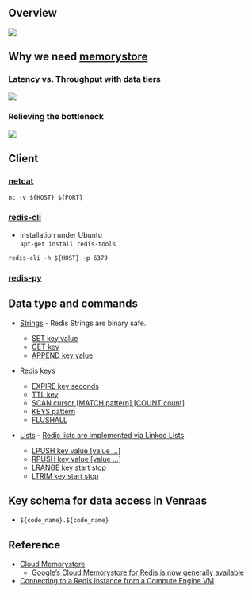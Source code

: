 ## Overview
![](https://drive.google.com/uc?id=1DsmJmeIIVFPmYGvf9rZ6f8xgNY1MitwI)

## Why we need [memorystore](https://cloud.google.com/memorystore/)
### Latency vs. Throughput with data tiers
![](https://drive.google.com/uc?id=1OcIYJ02gqUM2AGCT3mgAGrL63DO0jc-d)

### Relieving the bottleneck 
![](https://drive.google.com/uc?id=1fSJGWi8HRahDr2XW3Q_bKNqlkruCFtmQ)

## Client

### [netcat](https://en.wikipedia.org/wiki/Netcat)
`nc -v ${HOST} ${PORT}`

### [redis-cli](https://redis.io/topics/rediscli)
* installation under Ubuntu  
  `apt-get install redis-tools`
  
`redis-cli -h ${HOST} -p 6379`

### [redis-py](https://github.com/andymccurdy/redis-py)

## Data type and commands
* [Strings](https://redis.io/topics/data-types#strings) - Redis Strings are binary safe.
  * [SET key value](https://redis.io/commands/set)
  * [GET key](https://redis.io/commands/get)
  * [APPEND key value](https://redis.io/commands/append)
  
* [Redis keys](https://redis.io/topics/data-types-intro#redis-keys)
  * [EXPIRE key seconds](https://redis.io/commands/expire)
  * [TTL key](https://redis.io/commands/ttl)
  * [SCAN cursor [MATCH pattern] [COUNT count]](https://redis.io/commands/scan)
  * [KEYS pattern](https://redis.io/commands/keys)
  * [FLUSHALL](https://redis.io/commands/flushall)
  
* [Lists](https://redis.io/topics/data-types#lists) - [Redis lists are implemented via Linked Lists](https://redis.io/topics/data-types-intro#redis-lists)
  * [LPUSH key value [value ...]](https://redis.io/commands/lpush)
  * [RPUSH key value [value ...]](https://redis.io/commands/rpush)
  * [LRANGE key start stop](https://redis.io/commands/lrange)
  * [LTRIM key start stop](https://redis.io/commands/ltrim)

## Key schema for data access in Venraas
* `${code_name}.${code_name}`

## Reference
* [Cloud Memorystore](https://cloud.google.com/memorystore/)
  * [Google’s Cloud Memorystore for Redis is now generally available](https://techcrunch.com/2018/09/19/googles-cloud-memorystore-for-redis-is-now-generally-available/)
* [Connecting to a Redis Instance from a Compute Engine VM](https://cloud.google.com/memorystore/docs/redis/connect-redis-instance-gce)

